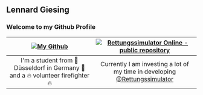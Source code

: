 ## Lennard Giesing

### Welcome to my Github Profile

| [![My Github](https://github-readme-stats.vercel.app/api/?username=LennardTFD&theme=radical&show_owner=true&include_all_commits=true&count_private=true&show_icons=true)](https://github.com/LennardTFD) | [![Rettungssimulator Online - public repository](https://github-readme-stats.vercel.app/api/pin?username=Rettungssimulator&repo=ReSi-Community&theme=radical&show_owner=false&include_all_commits=true&count_private=true&show_icons=true)](https://github.com/Rettungssimulator) |
| :----------------------------------------------------------: | :----------------------------------------------------------: | 
| I'm a student from 📍 Düsseldorf in Germany 📍 and a 🔥 volunteer firefighter 🔥 | Currently I am investing a lot of my time in developing [@Rettungssimulator](https://github.com/Rettungssimulator/) |
